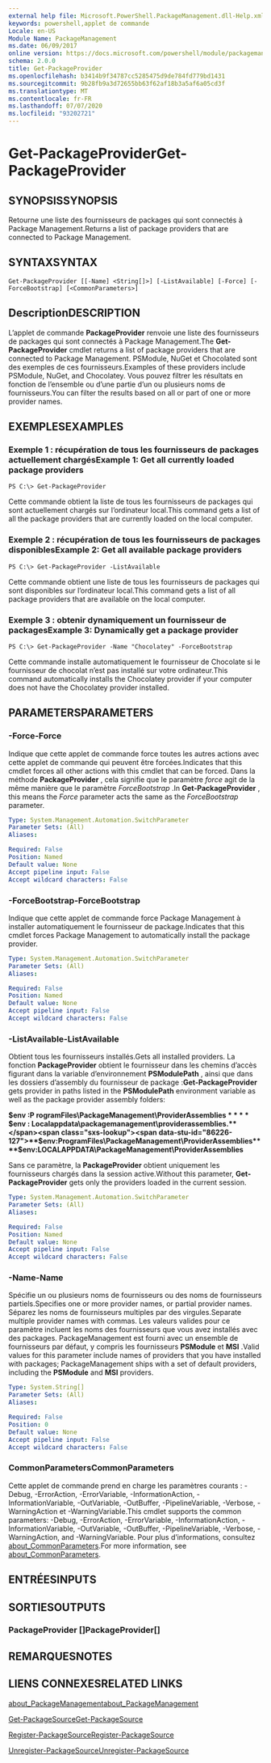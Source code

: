 ```yaml
---
external help file: Microsoft.PowerShell.PackageManagement.dll-Help.xml
keywords: powershell,applet de commande
Locale: en-US
Module Name: PackageManagement
ms.date: 06/09/2017
online version: https://docs.microsoft.com/powershell/module/packagemanagement/get-packageprovider?view=powershell-7.1&WT.mc_id=ps-gethelp
schema: 2.0.0
title: Get-PackageProvider
ms.openlocfilehash: b3414b9f34787cc5285475d9de784fd779bd1431
ms.sourcegitcommit: 9b28fb9a3d72655bb63f62af18b3a5af6a05cd3f
ms.translationtype: MT
ms.contentlocale: fr-FR
ms.lasthandoff: 07/07/2020
ms.locfileid: "93202721"
---
```

# <span data-ttu-id="86226-103">Get-PackageProvider</span><span class="sxs-lookup"><span data-stu-id="86226-103">Get-PackageProvider</span></span>

## <span data-ttu-id="86226-104">SYNOPSIS</span><span class="sxs-lookup"><span data-stu-id="86226-104">SYNOPSIS</span></span>
<span data-ttu-id="86226-105">Retourne une liste des fournisseurs de packages qui sont connectés à Package Management.</span><span class="sxs-lookup"><span data-stu-id="86226-105">Returns a list of package providers that are connected to Package Management.</span></span>

## <span data-ttu-id="86226-106">SYNTAX</span><span class="sxs-lookup"><span data-stu-id="86226-106">SYNTAX</span></span>

```
Get-PackageProvider [[-Name] <String[]>] [-ListAvailable] [-Force] [-ForceBootstrap] [<CommonParameters>]
```

## <span data-ttu-id="86226-107">Description</span><span class="sxs-lookup"><span data-stu-id="86226-107">DESCRIPTION</span></span>

<span data-ttu-id="86226-108">L’applet de commande **PackageProvider** renvoie une liste des fournisseurs de packages qui sont connectés à Package Management.</span><span class="sxs-lookup"><span data-stu-id="86226-108">The **Get-PackageProvider** cmdlet returns a list of package providers that are connected to Package Management.</span></span>
<span data-ttu-id="86226-109">PSModule, NuGet et Chocolated sont des exemples de ces fournisseurs.</span><span class="sxs-lookup"><span data-stu-id="86226-109">Examples of these providers include PSModule, NuGet, and Chocolatey.</span></span>
<span data-ttu-id="86226-110">Vous pouvez filtrer les résultats en fonction de l’ensemble ou d’une partie d’un ou plusieurs noms de fournisseurs.</span><span class="sxs-lookup"><span data-stu-id="86226-110">You can filter the results based on all or part of one or more provider names.</span></span>

## <span data-ttu-id="86226-111">EXEMPLES</span><span class="sxs-lookup"><span data-stu-id="86226-111">EXAMPLES</span></span>

### <span data-ttu-id="86226-112">Exemple 1 : récupération de tous les fournisseurs de packages actuellement chargés</span><span class="sxs-lookup"><span data-stu-id="86226-112">Example 1: Get all currently loaded package providers</span></span>

```
PS C:\> Get-PackageProvider
```

<span data-ttu-id="86226-113">Cette commande obtient la liste de tous les fournisseurs de packages qui sont actuellement chargés sur l’ordinateur local.</span><span class="sxs-lookup"><span data-stu-id="86226-113">This command gets a list of all the package providers that are currently loaded on the local computer.</span></span>

### <span data-ttu-id="86226-114">Exemple 2 : récupération de tous les fournisseurs de packages disponibles</span><span class="sxs-lookup"><span data-stu-id="86226-114">Example 2: Get all available package providers</span></span>

```
PS C:\> Get-PackageProvider -ListAvailable
```

<span data-ttu-id="86226-115">Cette commande obtient une liste de tous les fournisseurs de packages qui sont disponibles sur l’ordinateur local.</span><span class="sxs-lookup"><span data-stu-id="86226-115">This command gets a list of all package providers that are available on the local computer.</span></span>

### <span data-ttu-id="86226-116">Exemple 3 : obtenir dynamiquement un fournisseur de packages</span><span class="sxs-lookup"><span data-stu-id="86226-116">Example 3: Dynamically get a package provider</span></span>

```
PS C:\> Get-PackageProvider -Name "Chocolatey" -ForceBootstrap
```

<span data-ttu-id="86226-117">Cette commande installe automatiquement le fournisseur de Chocolate si le fournisseur de chocolat n’est pas installé sur votre ordinateur.</span><span class="sxs-lookup"><span data-stu-id="86226-117">This command automatically installs the Chocolatey provider if your computer does not have the Chocolatey provider installed.</span></span>

## <span data-ttu-id="86226-118">PARAMETERS</span><span class="sxs-lookup"><span data-stu-id="86226-118">PARAMETERS</span></span>

### <span data-ttu-id="86226-119">-Force</span><span class="sxs-lookup"><span data-stu-id="86226-119">-Force</span></span>

<span data-ttu-id="86226-120">Indique que cette applet de commande force toutes les autres actions avec cette applet de commande qui peuvent être forcées.</span><span class="sxs-lookup"><span data-stu-id="86226-120">Indicates that this cmdlet forces all other actions with this cmdlet that can be forced.</span></span>
<span data-ttu-id="86226-121">Dans la méthode **PackageProvider** , cela signifie que le paramètre *force* agit de la même manière que le paramètre *ForceBootstrap* .</span><span class="sxs-lookup"><span data-stu-id="86226-121">In **Get-PackageProvider** , this means the *Force* parameter acts the same as the *ForceBootstrap* parameter.</span></span>

```yaml
Type: System.Management.Automation.SwitchParameter
Parameter Sets: (All)
Aliases:

Required: False
Position: Named
Default value: None
Accept pipeline input: False
Accept wildcard characters: False
```

### <span data-ttu-id="86226-122">-ForceBootstrap</span><span class="sxs-lookup"><span data-stu-id="86226-122">-ForceBootstrap</span></span>

<span data-ttu-id="86226-123">Indique que cette applet de commande force Package Management à installer automatiquement le fournisseur de package.</span><span class="sxs-lookup"><span data-stu-id="86226-123">Indicates that this cmdlet forces Package Management to automatically install the package provider.</span></span>

```yaml
Type: System.Management.Automation.SwitchParameter
Parameter Sets: (All)
Aliases:

Required: False
Position: Named
Default value: None
Accept pipeline input: False
Accept wildcard characters: False
```

### <span data-ttu-id="86226-124">-ListAvailable</span><span class="sxs-lookup"><span data-stu-id="86226-124">-ListAvailable</span></span>

<span data-ttu-id="86226-125">Obtient tous les fournisseurs installés.</span><span class="sxs-lookup"><span data-stu-id="86226-125">Gets all installed providers.</span></span>
<span data-ttu-id="86226-126">La fonction **PackageProvider** obtient le fournisseur dans les chemins d’accès figurant dans la variable d’environnement **PSModulePath** , ainsi que dans les dossiers d’assembly du fournisseur de package :</span><span class="sxs-lookup"><span data-stu-id="86226-126">**Get-PackageProvider** gets provider in paths listed in the **PSModulePath** environment variable as well as the package provider assembly folders:</span></span>

<span data-ttu-id="86226-127">**$env :P rogramFiles\PackageManagement\ProviderAssemblies \* \* \* \* $env : Localappdata\packagemanagement\providerassemblies.**</span><span class="sxs-lookup"><span data-stu-id="86226-127">**$env:ProgramFiles\PackageManagement\ProviderAssemblies\*\*\*\*$env:LOCALAPPDATA\PackageManagement\ProviderAssemblies**</span></span>

<span data-ttu-id="86226-128">Sans ce paramètre, la **PackageProvider** obtient uniquement les fournisseurs chargés dans la session active.</span><span class="sxs-lookup"><span data-stu-id="86226-128">Without this parameter, **Get-PackageProvider** gets only the providers loaded in the current session.</span></span>

```yaml
Type: System.Management.Automation.SwitchParameter
Parameter Sets: (All)
Aliases:

Required: False
Position: Named
Default value: None
Accept pipeline input: False
Accept wildcard characters: False
```

### <span data-ttu-id="86226-129">-Name</span><span class="sxs-lookup"><span data-stu-id="86226-129">-Name</span></span>

<span data-ttu-id="86226-130">Spécifie un ou plusieurs noms de fournisseurs ou des noms de fournisseurs partiels.</span><span class="sxs-lookup"><span data-stu-id="86226-130">Specifies one or more provider names, or partial provider names.</span></span>
<span data-ttu-id="86226-131">Séparez les noms de fournisseurs multiples par des virgules.</span><span class="sxs-lookup"><span data-stu-id="86226-131">Separate multiple provider names with commas.</span></span>
<span data-ttu-id="86226-132">Les valeurs valides pour ce paramètre incluent les noms des fournisseurs que vous avez installés avec des packages. PackageManagement est fourni avec un ensemble de fournisseurs par défaut, y compris les fournisseurs **PSModule** et **MSI** .</span><span class="sxs-lookup"><span data-stu-id="86226-132">Valid values for this parameter include names of providers that you have installed with packages; PackageManagement ships with a set of default providers, including the **PSModule** and **MSI** providers.</span></span>

```yaml
Type: System.String[]
Parameter Sets: (All)
Aliases:

Required: False
Position: 0
Default value: None
Accept pipeline input: False
Accept wildcard characters: False
```

### <span data-ttu-id="86226-133">CommonParameters</span><span class="sxs-lookup"><span data-stu-id="86226-133">CommonParameters</span></span>

<span data-ttu-id="86226-134">Cette applet de commande prend en charge les paramètres courants : -Debug, -ErrorAction, -ErrorVariable, -InformationAction, -InformationVariable, -OutVariable, -OutBuffer, -PipelineVariable, -Verbose, -WarningAction et -WarningVariable.</span><span class="sxs-lookup"><span data-stu-id="86226-134">This cmdlet supports the common parameters: -Debug, -ErrorAction, -ErrorVariable, -InformationAction, -InformationVariable, -OutVariable, -OutBuffer, -PipelineVariable, -Verbose, -WarningAction, and -WarningVariable.</span></span> <span data-ttu-id="86226-135">Pour plus d’informations, consultez [about_CommonParameters](https://go.microsoft.com/fwlink/?LinkID=113216).</span><span class="sxs-lookup"><span data-stu-id="86226-135">For more information, see [about_CommonParameters](https://go.microsoft.com/fwlink/?LinkID=113216).</span></span>

## <span data-ttu-id="86226-136">ENTRÉES</span><span class="sxs-lookup"><span data-stu-id="86226-136">INPUTS</span></span>

## <span data-ttu-id="86226-137">SORTIES</span><span class="sxs-lookup"><span data-stu-id="86226-137">OUTPUTS</span></span>

### <span data-ttu-id="86226-138">PackageProvider []</span><span class="sxs-lookup"><span data-stu-id="86226-138">PackageProvider[]</span></span>

## <span data-ttu-id="86226-139">REMARQUES</span><span class="sxs-lookup"><span data-stu-id="86226-139">NOTES</span></span>

## <span data-ttu-id="86226-140">LIENS CONNEXES</span><span class="sxs-lookup"><span data-stu-id="86226-140">RELATED LINKS</span></span>

[<span data-ttu-id="86226-141">about_PackageManagement</span><span class="sxs-lookup"><span data-stu-id="86226-141">about_PackageManagement</span></span>](../Microsoft.PowerShell.Core/About/about_PackageManagement.md)

[<span data-ttu-id="86226-142">Get-PackageSource</span><span class="sxs-lookup"><span data-stu-id="86226-142">Get-PackageSource</span></span>](Get-PackageSource.md)

[<span data-ttu-id="86226-143">Register-PackageSource</span><span class="sxs-lookup"><span data-stu-id="86226-143">Register-PackageSource</span></span>](Register-PackageSource.md)

[<span data-ttu-id="86226-144">Unregister-PackageSource</span><span class="sxs-lookup"><span data-stu-id="86226-144">Unregister-PackageSource</span></span>](Unregister-PackageSource.md)

